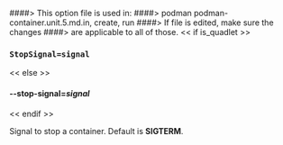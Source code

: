 ####> This option file is used in:
####>   podman podman-container.unit.5.md.in, create, run
####> If file is edited, make sure the changes
####> are applicable to all of those.
<< if is_quadlet >>
### `StopSignal=signal`
<< else >>
#### **--stop-signal**=*signal*
<< endif >>

Signal to stop a container. Default is **SIGTERM**.
